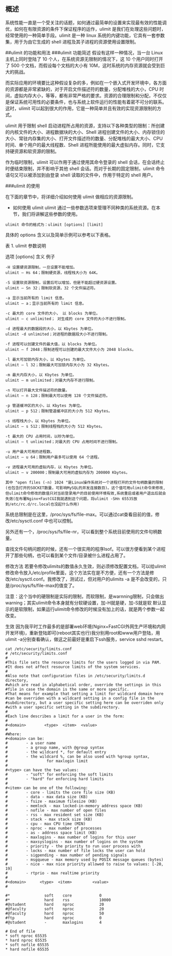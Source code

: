 ## 概述
系统性能一直是一个受关注的话题，如何通过最简单的设置来实现最有效的性能调优，如何在有限资源的条件下保证程序的运作，ulimit 是我们在处理这些问题时，经常使用的一种简单手段。ulimit 是一种 linux 系统的内键功能，它具有一套参数集，用于为由它生成的 shell 进程及其子进程的资源使用设置限制。

##ulimit 的功能和用法
###ulimit 功能简述
假设有这样一种情况，当一台 Linux 主机上同时登陆了 10 个人，在系统资源无限制的情况下，这 10 个用户同时打开了 500 个文档，而假设每个文档的大小有 10M，这时系统的内存资源就会受到巨大的挑战。

而实际应用的环境要比这种假设复杂的多，例如在一个嵌入式开发环境中，各方面的资源都是非常紧缺的，对于开启文件描述符的数量，分配堆栈的大小，CPU 时间，虚拟内存大小，等等，都有非常严格的要求。资源的合理限制和分配，不仅仅是保证系统可用性的必要条件，也与系统上软件运行的性能有着密不可分的联系。这时，ulimit 可以起到很大的作用，它是一种简单并且有效的实现资源限制的方式。

ulimit 用于限制 shell 启动进程所占用的资源，支持以下各种类型的限制：所创建的内核文件的大小、进程数据块的大小、Shell 进程创建文件的大小、内存锁住的大小、常驻内存集的大小、打开文件描述符的数量、分配堆栈的最大大小、CPU 时间、单个用户的最大线程数、Shell 进程所能使用的最大虚拟内存。同时，它支持硬资源和软资源的限制。

作为临时限制，ulimit 可以作用于通过使用其命令登录的 shell 会话，在会话终止时便结束限制，并不影响于其他 shell 会话。而对于长期的固定限制，ulimit 命令语句又可以被添加到由登录 shell 读取的文件中，作用于特定的 shell 用户。


###ulimit 的使用
 

在下面的章节中，将详细介绍如何使用 ulimit 做相应的资源限制。

* 如何使用 ulimit
ulimit 通过一些参数选项来管理不同种类的系统资源。在本节，我们将讲解这些参数的使用。

```
ulimit 命令的格式为：ulimit [options] [limit]
```

具体的 options 含义以及简单示例可以参考以下表格。


表 1. ulimit 参数说明

选项 [options]
含义
例子

```
-H 设置硬资源限制，一旦设置不能增加。
ulimit – Hs 64；限制硬资源，线程栈大小为 64K。

-S 设置软资源限制，设置后可以增加，但是不能超过硬资源设置。
ulimit – Sn 32；限制软资源，32 个文件描述符。

-a 显示当前所有的 limit 信息。
ulimit – a；显示当前所有的 limit 信息。

-c 最大的 core 文件的大小， 以 blocks 为单位。
ulimit – c unlimited； 对生成的 core 文件的大小不进行限制。

-d 进程最大的数据段的大小，以 Kbytes 为单位。
ulimit -d unlimited；对进程的数据段大小不进行限制。

-f 进程可以创建文件的最大值，以 blocks 为单位。
ulimit – f 2048；限制进程可以创建的最大文件大小为 2048 blocks。

-l 最大可加锁内存大小，以 Kbytes 为单位。
ulimit – l 32；限制最大可加锁内存大小为 32 Kbytes。

-m 最大内存大小，以 Kbytes 为单位。
ulimit – m unlimited；对最大内存不进行限制。

-n 可以打开最大文件描述符的数量。
ulimit – n 128；限制最大可以使用 128 个文件描述符。

-p 管道缓冲区的大小，以 Kbytes 为单位。
ulimit – p 512；限制管道缓冲区的大小为 512 Kbytes。

-s 线程栈大小，以 Kbytes 为单位。
ulimit – s 512；限制线程栈的大小为 512 Kbytes。

-t 最大的 CPU 占用时间，以秒为单位。
ulimit – t unlimited；对最大的 CPU 占用时间不进行限制。

-u 用户最大可用的进程数。
ulimit – u 64；限制用户最多可以使用 64 个进程。

-v 进程最大可用的虚拟内存，以 Kbytes 为单位。
ulimit – v 200000；限制最大可用的虚拟内存为 200000 Kbytes。
```


	其中 "open files (-n) 1024 "是Linux操作系统对一个进程打开的文件句柄数量的限制(也包含打开的SOCKET数量，可影响MySQL的并发连接数目)。这个值可用ulimit命令来修改,但ulimit命令修改的数值只对当前登录用户的目前使用环境有效,系统重启或者用户退出后就会失效(在布署Nginx+FastCGI我就遇到这个问题，将ulimit -SHn 65535放到/etc/rc.d/rc.local也没起什么作用)

系统总限制是在这里，/proc/sys/fs/file-max。可以通过cat查看目前的值，修改/etc/sysctl.conf 中也可以控制。

另外还有一个，/proc/sys/fs/file-nr，可以看到整个系统目前使用的文件句柄数量。

查找文件句柄问题的时候，还有一个很实用的程序lsof。可以很方便看到某个进程开了那些句柄，也可以看到某个文件/目录被什么进程占用了。

修改方法
若要令修改ulimits的数值永久生效，则必须修改配置文档，可以给ulimit修改命令放入/etc/profile里面，这个方法实在是不方便，还有一个方法是修改/etc/sysctl.conf。我修改了，测试过，但对用户的ulimits -a 是不会改变的，只是/proc/sys/fs/file-max的值变了。

注意：这个当中的硬限制是实际的限制，而软限制，是warnning限制，只会做出warning；其实ulimit命令本身就有分软硬设置，加-H就是硬，加-S就是软
默认显示的是软限制，如果运行ulimit命令修改的时候没有加上的话，就是两个参数一起改变。

生效
因为我平时工作最多的是部署web环境(Nginx+FastCGI外网生产环境和内网开发环境)，重新登陆即可(reboot其实也行)我分别用root和www用户登陆，用ulimit -a分别查看确认，做这之前最好是重启下ssh服务，service sshd restart。

```
cat /etc/security/limits.conf
# /etc/security/limits.conf
#
#This file sets the resource limits for the users logged in via PAM.
#It does not affect resource limits of the system services.
#
#Also note that configuration files in /etc/security/limits.d directory,
#which are read in alphabetical order, override the settings in this
#file in case the domain is the same or more specific.
#That means for example that setting a limit for wildcard domain here
#can be overriden with a wildcard setting in a config file in the
#subdirectory, but a user specific setting here can be overriden only
#with a user specific setting in the subdirectory.
#
#Each line describes a limit for a user in the form:
#
#<domain>        <type>  <item>  <value>
#
#Where:
#<domain> can be:
#        - a user name
#        - a group name, with @group syntax
#        - the wildcard *, for default entry
#        - the wildcard %, can be also used with %group syntax,
#                 for maxlogin limit
#
#<type> can have the two values:
#        - "soft" for enforcing the soft limits
#        - "hard" for enforcing hard limits
#
#<item> can be one of the following:
#        - core - limits the core file size (KB)
#        - data - max data size (KB)
#        - fsize - maximum filesize (KB)
#        - memlock - max locked-in-memory address space (KB)
#        - nofile - max number of open files
#        - rss - max resident set size (KB)
#        - stack - max stack size (KB)
#        - cpu - max CPU time (MIN)
#        - nproc - max number of processes
#        - as - address space limit (KB)
#        - maxlogins - max number of logins for this user
#        - maxsyslogins - max number of logins on the system
#        - priority - the priority to run user process with
#        - locks - max number of file locks the user can hold
#        - sigpending - max number of pending signals
#        - msgqueue - max memory used by POSIX message queues (bytes)
#        - nice - max nice priority allowed to raise to values: [-20, 19]
#        - rtprio - max realtime priority
#
#<domain>      <type>  <item>         <value>
#

#*               soft    core            0
#*               hard    rss             10000
#@student        hard    nproc           20
#@faculty        soft    nproc           20
#@faculty        hard    nproc           50
#ftp             hard    nproc           0
#@student        -       maxlogins       4

# End of file
* soft nproc 65535
* hard nproc 65535
* soft nofile 65535
* hard nofile 65535
```

